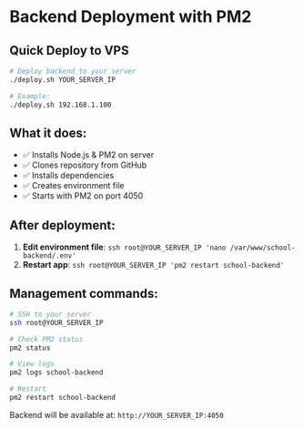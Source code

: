 # Backend Deployment with PM2

## Quick Deploy to VPS

```bash
# Deploy backend to your server
./deploy.sh YOUR_SERVER_IP

# Example:
./deploy.sh 192.168.1.100
```

## What it does:
- ✅ Installs Node.js & PM2 on server
- ✅ Clones repository from GitHub
- ✅ Installs dependencies  
- ✅ Creates environment file
- ✅ Starts with PM2 on port 4050

## After deployment:
1. **Edit environment file**: `ssh root@YOUR_SERVER_IP 'nano /var/www/school-backend/.env'`
2. **Restart app**: `ssh root@YOUR_SERVER_IP 'pm2 restart school-backend'`

## Management commands:
```bash
# SSH to your server
ssh root@YOUR_SERVER_IP

# Check PM2 status
pm2 status

# View logs
pm2 logs school-backend

# Restart
pm2 restart school-backend
```

Backend will be available at: `http://YOUR_SERVER_IP:4050`